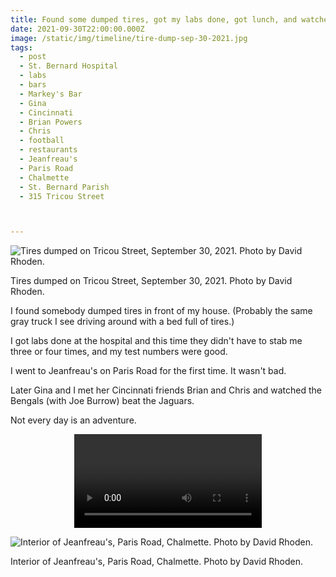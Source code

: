 ```yaml
---
title: Found some dumped tires, got my labs done, got lunch, and watched a Bengals game at Markey's Bar.
date: 2021-09-30T22:00:00.000Z
image: /static/img/timeline/tire-dump-sep-30-2021.jpg
tags:
  - post
  - St. Bernard Hospital
  - labs
  - bars
  - Markey's Bar
  - Gina
  - Cincinnati
  - Brian Powers
  - Chris
  - football
  - restaurants
  - Jeanfreau's
  - Paris Road
  - Chalmette
  - St. Bernard Parish
  - 315 Tricou Street



---
```


![Tires dumped on Tricou Street, September 30, 2021. Photo by David Rhoden.](/static/img/timeline/tire-dump-sep-30-2021.jpg)
<figcaption>Tires dumped on Tricou Street, September 30, 2021. Photo by David Rhoden.</figcaption>

I found somebody dumped tires in front of my house. (Probably the same gray truck I see driving around with a bed full of tires.)

I got labs done at the hospital and this time they didn't have to stab me three or four times, and my test numbers were good.

I went to Jeanfreau's on Paris Road for the first time. It wasn't bad.

Later Gina and I met her Cincinnati friends Brian and Chris and watched the Bengals (with Joe Burrow) beat the Jaguars.

Not every day is an adventure.

<div style="width: 100%; text-align: center;">
<video controls loop>
  <source type="video/mp4" src="/static/img/video/alone-again-sep-30-2021.mp4"></source>
  <p>Your browser does not support the video element.</p>
</video>
</div>

![Interior of Jeanfreau's, Paris Road, Chalmette. Photo by David Rhoden.](/static/img/timeline/jeanfreaus-sep-30-2021.jpg)
<figcaption>Interior of Jeanfreau's, Paris Road, Chalmette. Photo by David Rhoden.</figcaption>